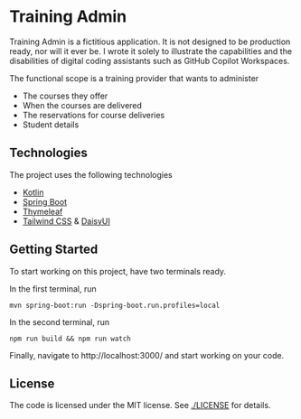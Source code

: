 # Training Admin

Training Admin is a fictitious application.
It is not designed to be production ready, nor will it ever be.
I wrote it solely to illustrate the capabilities and the disabilities of digital coding assistants such as GitHub Copilot Workspaces.

The functional scope is a training provider that wants to administer
- The courses they offer
- When the courses are delivered
- The reservations for course deliveries
- Student details

## Technologies
The project uses the following technologies
- [Kotlin](https://kotlinlang.org/)
- [Spring Boot](https://spring.io/projects/spring-boot)
- [Thymeleaf](https://www.thymeleaf.org/)
- [Tailwind CSS](https://tailwindcss.com/) & [DaisyUI](https://daisyui.com/)

## Getting Started
To start working on this project, have two terminals ready.

In the first terminal, run

```shell
mvn spring-boot:run -Dspring-boot.run.profiles=local
```

In the second terminal, run

```shell
npm run build && npm run watch
```

Finally, navigate to http://localhost:3000/ and start working on your code.

## License
The code is licensed under the MIT license.
See [./LICENSE](LICENSE) for details.